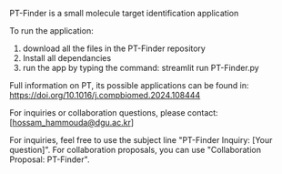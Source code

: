 PT-Finder is a small molecule target identification application

To run the application:
1. download all the files in the PT-Finder repository 
2. Install all  dependancies
3. run the app by typing the command: streamlit run PT-Finder.py

Full information on PT, its possible applications can be found in: https://doi.org/10.1016/j.compbiomed.2024.108444

For inquiries or collaboration questions, please contact:
[hossam_hammouda@dgu.ac.kr]

For inquiries, feel free to use the subject line "PT-Finder Inquiry: [Your question]". 
For collaboration proposals, you can use "Collaboration Proposal: PT-Finder".
